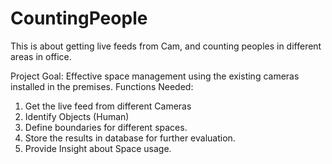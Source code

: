 # CountingPeople
This is about getting live feeds from Cam, and counting peoples in different areas in office.

Project Goal:
Effective space management using the existing cameras installed in the premises. 
Functions Needed:
1.	Get the live feed from different Cameras
2.	Identify Objects (Human)
3.	Define boundaries for different spaces.
4.	Store the results in database for further evaluation.
5.	Provide Insight about Space usage.

